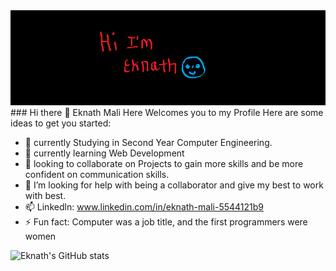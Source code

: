 <img src = "namelogo.png" alt = "Error" style = "width: 100vw;">
### Hi there 👋 Eknath Mali Here Welcomes you to my Profile
<!--
**eknathmali/eknathmali** is a ✨ _special_ ✨ repository because its `README.md` (this file) appears on your GitHub profile.
-->
Here are some ideas to get you started:

- 🔭 currently Studying in Second Year Computer Engineering.
- 🌱 currently learning Web Development
- 👯 looking to collaborate on Projects to gain more skills and be more confident on communication skills.
- 🤔 I’m looking for help with being a collaborator and give my best to work with best.
- 📫 Linkedln: www.linkedin.com/in/eknath-mali-5544121b9
- ⚡ Fun fact: Computer was a job title, and the first programmers were women



![Eknath's GitHub stats](https://github-readme-stats.vercel.app/api?username=eknathmali&show_icons=true&theme=blue-green)
